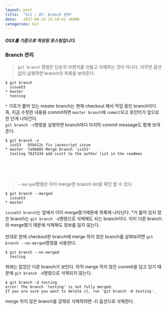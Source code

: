 ```yaml
---
layout: post
title:  "Git : 07. branch 관리"
date:   2017-09-13 15:10:41 +0900
categories: Git
---
```


##### OSX를 기준으로 작성된 포스팅입니다.
### Branch 관리

> `git branch` 명령은 단순히 브랜치를 만들고 삭제하는 것이 아니다. 아무런 옵션 없이 실행하면 branch의 목록을 보여준다.

```
$ git branch
  issue53
* master
  testing
```


`*` 기호가 붙어 있는 master branch는 현재 checkout 해서 작업 중인 branch이다. 즉, 지금 수정한 내용을 commit하면 `master branch`에 `commit`되고 포인터가 앞으로 한 단계 나아간다. <br>
`git branch -v`명령을 실행하면 branch마다 마지막 commit message도 함께 보여준다.


```
$ git branch -v
  iss53   93b412c fix javascript issue
* master  7a98805 Merge branch 'iss53'
  testing 782fd34 add scott to the author list in the readmes
```
<br><br><br>
> `--merged`명령은 이미 merge한 branch list을 확인 할 수 있다.

```
$ git branch --merged
  issue53
* master
```

`issue53 branch`는 앞에서 이미 merge했기때문에 목록에 나타난다. *가 붙어 있지 않은 branch는 `git branch -d`명령으로 삭제해도 되는 branch이다. 이미 다른 branch와 merge했기 때문에 삭제해도
정보를 잃지 않는다.
<br><br>
반대로 현재 checkout한 branch에 merge 하지 않은 branch를 살펴보려면 `git branch --no-merged`명령을 사용한다.

```
$ git branch --no-merged
  testing
```

위에는 없었던 다른 branch가 보인다. 아직 merge 하지 않은 commit을 담고 있기 때문에 `git branch -d`명령으로 삭제되지 않는다.

```
$ git branch -d testing
error: The branch 'testing' is not fully merged.
If you are sure you want to delete it, run 'git branch -D testing'.

```

merge 하지 않은 branch를 강제로 삭제하려면 -D 옵션으로 삭제한다.
